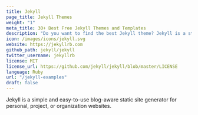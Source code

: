 ```yaml
---
title: Jekyll
page_title: Jekyll Themes
weight: "1"
meta_title: 30+ Best Free Jekyll Themes and Templates
description: "Do you want to find the best Jekyll theme? Jekyll is a straightforward, blog-aware static site generator that is ideal for personal, project, or organization websites."
icon: /images/icons/jekyll.svg
website: https://jekyllrb.com
github_path: jekyll/jekyll
twitter_username: jekyllrb
license: MIT
license_url: https://github.com/jekyll/jekyll/blob/master/LICENSE
language: Ruby
url: "/jekyll-examples"
draft: false
---
```

Jekyll is a simple and easy-to-use blog-aware static site generator for personal, project, or organization websites.
